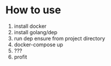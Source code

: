 # How to use
1. install docker
2. install golang/dep
3. run dep ensure from project directory
4. docker-compose up
5. ???
6. profit
